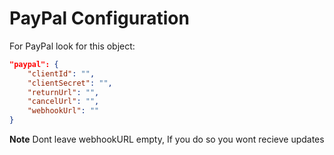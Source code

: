 # PayPal Configuration

For PayPal look for this object:

```json
"paypal": {
    "clientId": "",
    "clientSecret": "",
    "returnUrl": "",
    "cancelUrl": "",
    "webhookUrl": ""
}
```

**Note** Dont leave webhookURL empty, If you do so you wont recieve updates